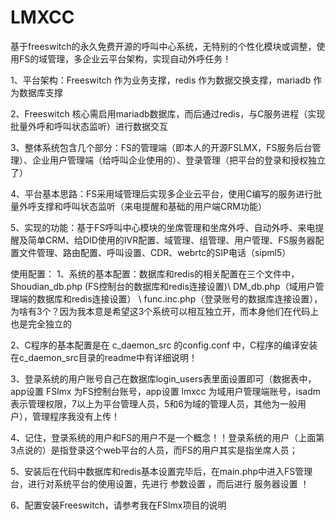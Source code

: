 # LMXCC
基于freeswitch的永久免费开源的呼叫中心系统，无特别的个性化模块或调整，使用FS的域管理，多企业云平台架构，实现自动外呼任务！

1、平台架构：Freeswitch 作为业务支撑，redis 作为数据交换支撑，mariadb 作为数据库支撑

2、Freeswitch 核心需启用mariadb数据库，而后通过redis，与C服务进程（实现批量外呼和呼叫状态监听）进行数据交互

3、整体系统包含几个部分：FS的管理端（即本人的开源FSLMX，FS服务后台管理）、企业用户管理端（给呼叫企业使用的）、登录管理（把平台的登录和授权独立了）

4、平台基本思路：FS采用域管理后实现多企业云平台，使用C编写的服务进行批量外呼支撑和呼叫状态监听（来电提醒和基础的用户端CRM功能）

5、实现的功能：基于FS呼叫中心模块的坐席管理和坐席外呼、自动外呼、来电提醒及简单CRM、给DID使用的IVR配置、域管理、组管理、用户管理、FS服务器配置文件管理、路由配置、呼叫设置、CDR、webrtc的SIP电话（sipml5）

使用配置：
1、系统的基本配置：数据库和redis的相关配置在三个文件中，Shoudian_db.php (FS控制台的数据库和redis连接设置)\ DM_db.php（域用户管理端的数据库和redis连接设置） \ func.inc.php（登录账号的数据库连接设置），为啥有3个？因为我本意是希望这3个系统可以相互独立开，而本身他们在代码上也是完全独立的

2、C程序的基本配置是在 c_daemon_src 的config.conf 中，C程序的编译安装在c_daemon_src目录的readme中有详细说明！

3、登录系统的用户账号自己在数据库login_users表里面设置即可（数据表中，app设置 FSlmx 为FS控制台账号，app设置 lmxcc 为域用户管理端账号，isadm表示管理权限，7以上为平台管理人员，5和6为域的管理人员，其他为一般用户），管理程序我没有上传！

4、记住，登录系统的用户和FS的用户不是一个概念！！登录系统的用户（上面第3点说的）是指登录这个web平台的人员，而FS的用户其实是指坐席人员；

5、安装后在代码中数据库和redis基本设置完毕后，在main.php中进入FS管理台，进行对系统平台的使用设置，先进行 参数设置 ，而后进行 服务器设置 ！

6、配置安装Freeswitch，请参考我在FSlmx项目的说明

